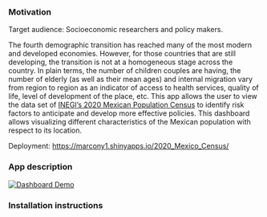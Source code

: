 ### Motivation
Target audience: Socioeconomic researchers and policy makers.

The fourth demographic transition has reached many of the most modern and developed economies. However, for those countries that are still developing, the transition is not at a homogeneous stage across the country. In plain terms, the number of children couples are having, the number of elderly (as well as their mean ages) and internal migration vary from region to region as an indicator of access to health services, quality of life, level of development of the place, etc. This app allows the user to view the data set of [INEGI’s 2020 Mexican Population Census](https://www.inegi.org.mx/app/descarga/ficha.html?tit=326108&ag=0&f=csv) to identify risk factors to anticipate and develop more effective policies. This dashboard allows visualizing different characteristics of the Mexican population with respect to its location.

Deployment: https://marcony1.shinyapps.io/2020_Mexico_Census/

### App description
[![Dashboard Demo](http://img.youtube.com/vi/390M7MEkWjI/0.jpg)](http://www.youtube.com/watch?v=390M7MEkWjI "2020 Mexico Census")


### Installation instructions